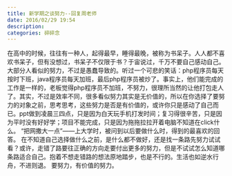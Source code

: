 ```yaml
---
title: 新学期之谈努力--回复周老师
date: 2016/02/29 19:54
description:
categories: 碎碎念
---
```

在高中的时候，往往有一种人，起得最早，睡得最晚，被称为书呆子。人人都不喜欢书呆子，但有没想过，书呆子不仅限于书？于宙说过，千万不要自己感动自己。大部分人看似的努力，不过是愚蠢导致的。听过一个可悲的笑话：php程序员每天按时下班，java程序员每天加班，最后php程序员被炒了。事实上，他们能完成的工作是一样的，老板觉得php程序员不加班，不努力，很理所当然的让他打包走人了。其实，不过是效率不同，很多看似努力其实是无价值的，所以在你选择了要努力的对象之前，思考思考，这些努力是否是有价值的，或许你只是感动了自己而已。ppt做到凌晨三四点，只是因为白天玩手机打发时间；复习得很辛苦，只是因为平时没有好好学；项目不能完成，只是因为拖拖拉拉开着电脑不知道在click什么。
“把网撒大一点”——上大学时，被问到以后要做什么时，得到的最喜欢的回答。
   在不知道自己选择做什么之前，是什么都不做好，还是找一条路先努力试试看？或许，走错了路要往正确的方向走要付出更多的努力，但是不试试怎么知道哪条路适合自己。抱着不想走错路的想法原地踏步，也是不行的。生活也如逆水行舟，不进则退。
  要努力，有价值的努力。